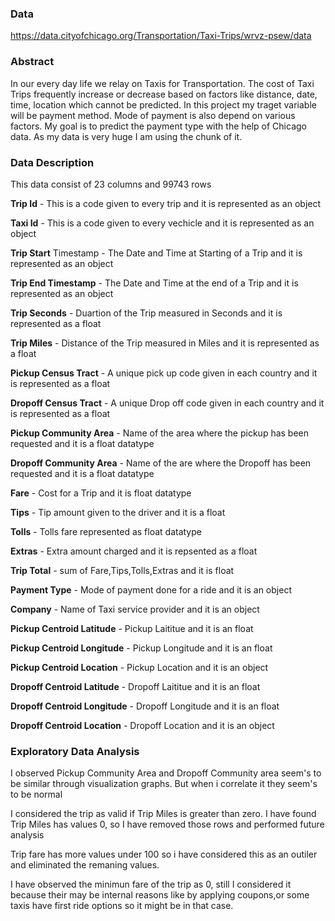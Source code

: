 ### Data
https://data.cityofchicago.org/Transportation/Taxi-Trips/wrvz-psew/data

### Abstract
In our every day life we relay on Taxis for Transportation. The cost of Taxi Trips frequently increase or decrease based on factors like distance, date, time, location which cannot be predicted. In this project my traget variable will be payment method. Mode of payment is also depend on various factors. My goal is to predict the payment type with the help of Chicago data. As my data is very huge I am using the chunk of it.

### Data Description
This data consist of 23 columns and 99743 rows

**Trip Id** - This is a code given to every trip and it is represented as an object

**Taxi Id** - This is a code given to every vechicle and it is represented as an object

**Trip Start** Timestamp - The Date and Time at Starting of a Trip and it is represented as an object

**Trip End Timestamp** - The Date and Time at the end of a Trip and it is represented as an object

**Trip Seconds** - Duartion of the Trip measured in Seconds and it is represented as a float

**Trip Miles** - Distance of the Trip measured in Miles and it is represented as a float

**Pickup Census Tract** - A unique pick up code given in each country and it is represented as a float

**Dropoff Census Tract** - A unique Drop off code given in each country and it is represented as a float

**Pickup Community Area** - Name of the area where the pickup has been requested and it is a float datatype

**Dropoff Community Area** - Name of the are where the Dropoff has been requested and it is a float datatype

**Fare** - Cost for a Trip and it is float datatype

**Tips** - Tip amount given to the driver and it is a float 

**Tolls** - Tolls fare represented as float datatype

**Extras** - Extra amount charged and it is repsented as a float

**Trip Total** - sum of Fare,Tips,Tolls,Extras and it is float 

**Payment Type** - Mode of payment done for a ride and it is an object

**Company** - Name of Taxi service provider and it is an object

**Pickup Centroid Latitude** - Pickup Laititue and it is an float

**Pickup Centroid Longitude** - Pickup Longitude and it is an float

**Pickup Centroid Location** - Pickup Location and it is an object

**Dropoff Centroid Latitude** - Dropoff Laititue and it is an float

**Dropoff Centroid Longitude** - Dropoff Longitude and it is an float

**Dropoff Centroid  Location** - Dropoff Location and it is an object


### Exploratory Data Analysis
I observed Pickup Community Area and Dropoff Community area seem's to be similar through visualization graphs. But when i correlate it they seem's to be normal

I considered the trip as valid if Trip Miles is greater than zero. I have found Trip Miles has values 0, so I have removed those rows and performed future analysis   

Trip fare has more values under 100 so i have considered this as an outiler and eliminated the remaning values.

I have observed the minimun fare of the trip as 0, still I considered it because their may be internal reasons like by applying coupons,or some taxis have first ride options so it might be in that case.

